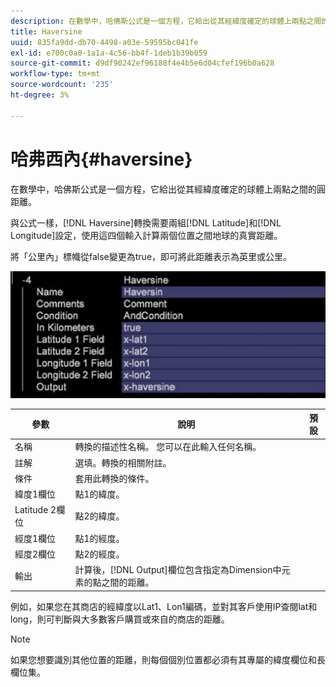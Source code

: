```yaml
---
description: 在數學中，哈佛斯公式是一個方程，它給出從其經緯度確定的球體上兩點之間的圓距離。
title: Haversine
uuid: 835fa9dd-db70-4498-a03e-59595bc041fe
exl-id: e700c0a0-1a1a-4c56-bb4f-1deb1b39b059
source-git-commit: d9df90242ef96188f4e4b5e6d04cfef196b0a628
workflow-type: tm+mt
source-wordcount: '235'
ht-degree: 3%

---
```


# 哈弗西內{#haversine}

在數學中，哈佛斯公式是一個方程，它給出從其經緯度確定的球體上兩點之間的圓距離。

與公式一樣，[!DNL Haversine]轉換需要兩組[!DNL Latitude]和[!DNL Longitude]設定，使用這四個輸入計算兩個位置之間地球的真實距離。

將「公里內」標幟從false變更為true，即可將此距離表示為英里或公里。

![](assets/cfg_TransformationType_Haversine.png)

| 參數 | 說明 | 預設 |
|---|---|---|
| 名稱 | 轉換的描述性名稱。 您可以在此輸入任何名稱。 |  |
| 註解 | 選填。轉換的相關附註。 |  |
| 條件 | 套用此轉換的條件。 |  |
| 緯度1欄位 | 點1的緯度。 |  |
| Latitude 2欄位 | 點2的緯度。 |  |
| 經度1欄位 | 點1的經度。 |  |
| 經度2欄位 | 點2的經度。 |  |
| 輸出 | 計算後，[!DNL Output]欄位包含指定為Dimension中元素的點之間的距離。 |  |

例如，如果您在其商店的經緯度以Lat1、Lon1編碼，並對其客戶使用IP查閱lat和long，則可判斷與大多數客戶購買或來自的商店的距離。

>[!NOTE]
>
>如果您想要識別其他位置的距離，則每個個別位置都必須有其專屬的緯度欄位和長欄位集。
